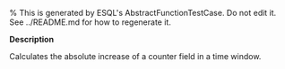% This is generated by ESQL's AbstractFunctionTestCase. Do not edit it. See ../README.md for how to regenerate it.

**Description**

Calculates the absolute increase of a counter field in a time window.

